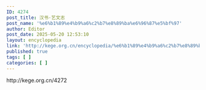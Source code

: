 ```yaml
---
ID: 4274
post_title: 汉书·艺文志
post_name: '%e6%b1%89%e4%b9%a6%c2%b7%e8%89%ba%e6%96%87%e5%bf%97'
author: Editor
post_date: 2025-05-20 12:53:10
layout: encyclopedia
link: 'http://kege.org.cn/encyclopedia/%e6%b1%89%e4%b9%a6%c2%b7%e8%89%ba%e6%96%87%e5%bf%97'
published: true
tags: [ ]
categories: [ ]
---
```

<!-- wp:paragraph -->
<p>http://kege.org.cn/4272</p>
<!-- /wp:paragraph -->

<!-- wp:paragraph -->
<p></p>
<!-- /wp:paragraph -->